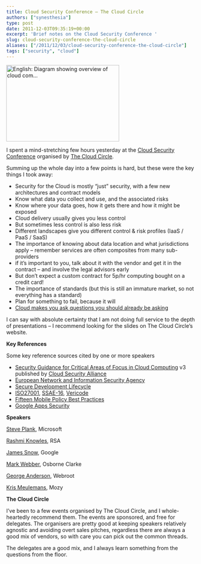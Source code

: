 ```yaml
---
title: Cloud Security Conference – The Cloud Circle
authors: ["synesthesia"]
type: post
date: 2011-12-03T09:35:19+00:00
excerpt: 'Brief notes on the Cloud Security Conference '
slug: cloud-security-conference-the-cloud-circle 
aliases: ["/2011/12/03/cloud-security-conference-the-cloud-circle"]
tags: ["security", "cloud"]
---
```

<div class="mceTemp">
  <dl class="wp-caption zemanta-img aligncenter" style="width: 310px;">
    <dt class="wp-caption-dt">
      <a href="https://commons.wikipedia.org/wiki/File:Cloud_computing.jpg"><img class="zemanta-img-inserted zemanta-img-configured" title="English: Diagram showing overview of cloud com..." src="https://upload.wikimedia.org/wikipedia/commons/thumb/6/69/Cloud_computing.jpg/300px-Cloud_computing.jpg" alt="English: Diagram showing overview of cloud com..." width="300" height="203" /></a>
    </dt>
  </dl>
</div>

I spent a mind-stretching few hours yesterday at the <a href="https://www.thecloudcircle.com/event/2nd-cloud-circle-security-conference" target="_blank">Cloud Security Conference</a> organised by <a href="https://www.thecloudcircle.com/" target="_blank">The Cloud Circle</a>.

Summing up the whole day into a few points is hard, but these were the key things I took away:

  * Security for the Cloud is mostly “just” security, with a few new architectures and contract models
  * Know what data you collect and use, and the associated risks
  * Know where your data goes, how it gets there and how it might be exposed
  * Cloud delivery usually gives you less control
  * But sometimes less control is also less risk
  * Different landscapes give you different control & risk profiles (IaaS / PaaS / SaaS)
  * The importance of knowing about data location and what jurisdictions apply – remember services are often composites from many sub-providers
  * if it’s important to you, talk about it with the vendor and get it in the contract – and involve the legal advisors early
  * But don’t expect a custom contract for 5p/hr computing bought on a credit card!
  * The importance of standards (but this is still an immature market, so not everything has a standard)
  * Plan for something to fail, because it will
  * <a href="https://www.osborneclarke.com/publications/sectors/digital-business/update/2011/digital-business-update-november-2011/what-is-it-about-cloud-that-makes-business-ask-questions-they-should-already-be-asking.aspx" target="_blank">Cloud makes you ask questions you should already be asking</a>

I can say with absolute certainty that I am not doing full service to the depth of presentations – I recommend looking for the slides on The Cloud Circle’s website.

**Key References**

Some key reference sources cited by one or more speakers

  * <a href="https://cloudsecurityalliance.org/research/initiatives/security-guidance/" target="_blank">Security Guidance for Critical Areas of Focus in Cloud Computing</a> v3 published by <a href="https://cloudsecurityalliance.org/" target="_blank">Cloud Security Alliance</a>
  * <a href="https://www.enisa.europa.eu/" target="_blank">European Network and Information Security Agency</a>
  * <a href="https://www.microsoft.com/security/sdl/" target="_blank">Secure Development Lifecycle</a>
  * <a href="https://en.wikipedia.org/wiki/ISO/IEC_27001" target="_blank">ISO27001</a>, <a href="https://www.ssae-16.com/" target="_blank">SSAE-16</a>, <a href="https://vericode.com/" target="_blank">Vericode</a>
  * <a href="https://info.mobileiron.com/forrester-15-mobile-policy-best-practices.html" target="_blank">Fifteen Mobile Policy Best Practices</a>
  * <a href="https://www.google.com/apps/intl/en/business/infrastructure_security.html" target="_blank">Google Apps Security</a>

<!--more-->

**Speakers**

<p align="left">
  <a href="https://blogs.msdn.com/b/plankytronixx/" target="_blank">Steve Plank</a>, Microsoft
</p>

<a href="https://www.linkedin.com/profile/view?id=2295244" target="_blank">Rashmi Knowles</a>, RSA

<a href="https://twitter.com/#!/jamesmsnow" target="_blank">James Snow</a>, Google

<a href="https://www.osborneclarke.com/contact-us/people-finder/people/vwx/w/webber-mark.aspx" target="_blank">Mark Webber</a>, Osborne Clarke

<a href="https://www.linkedin.com/in/georgeanderson" target="_blank">George Anderson</a>, Webroot

<a href="https://scribe.twitter.com/#!/KrisMeule" target="_blank">Kris Meulemans</a>, Mozy

**The Cloud Circle**

I’ve been to a few events organised by The Cloud Circle, and I whole-heartedly recommend them. The events are sponsored, and free for delegates. The organisers are pretty good at keeping speakers relatively agnostic and avoiding overt sales pitches, regardless there are always a good mix of vendors, so with care you can pick out the common threads.

The delegates are a good mix, and I always learn something from the questions from the floor.

<div class="zemanta-pixie" style="margin-top: 10px; height: 15px;">
  <img class="zemanta-pixie-img" style="border: none; float: right;" src="https://img.zemanta.com/pixy.gif?x-id=7b6ea53f-f3c3-4807-a3ea-b02f8bb4d24a" alt="" />
</div>
